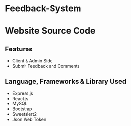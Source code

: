 # Feedback-System

# Website Source Code

## Features
- Client & Admin Side
- Submit Feedback and Comments

## Language, Frameworks & Library Used
- Express.js
- React.js
- MySQL
- Bootstrap
- Sweetalert2
- Json Web Token
